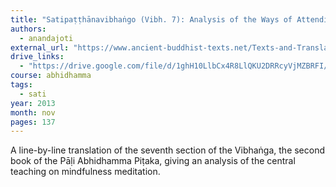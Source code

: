 ```yaml
---
title: "Satipaṭṭhānavibhaṅgo (Vibh. 7): Analysis of the Ways of Attending to Mindfulness"
authors:
  - anandajoti
external_url: "https://www.ancient-buddhist-texts.net/Texts-and-Translations/Satipatthanavibhanga/"
drive_links:
  - "https://drive.google.com/file/d/1ghH10LlbCx4R8LlQKU2DRRcyVjMZBRFI/view?usp=sharing"
course: abhidhamma
tags:
  - sati
year: 2013
month: nov
pages: 137
---
```


A line-by-line translation of the seventh section of the Vibhaṅga, the second book of the Pāḷi
Abhidhamma Piṭaka, giving an analysis of the central teaching on mindfulness meditation.
